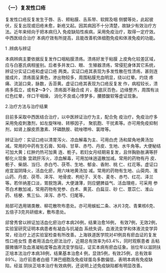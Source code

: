 ###   （一）**复发性口疮**

  复发性口疮反复发生于唇、舌、颊粘膜、舌系带、软腭及咽  侧襞等处，此起彼伏，反复出现或旧疮未愈，新疮又起。因其病因不十分清楚，故缺少有效治疗方法。近年来倾向于把本病归入 免疫缺陷性疾病，采用免疫治疗，取得一定疗效。中西医结合治疗  本病疗效有所提高，且能改善机体细胞免疫和体液免疫的功能。

 1 .辨病与辨证 

 本病辨病主要依据反复发作口咽粘膜溃疡。溃疡好发于粘膜  上皮角化较差区域，应与白塞氏病相鉴别。后者多并发口、眼、 生殖器溃疡，常侵犯身体其它系统，辨证分实证口疮和虚证口疮 两类。实证口疮其表现为多发性散在性溃疡，甚则连接成片，溃疡面呈黄色，渗出物较多，周围粘膜充血明显，绕以红晕。灼烧 疼痛、流涎口臭，脉数，舌苔黄。虚证口疮其表现为口疮反复发 作，病程较长，溃疡多孤立，或有**2**〜**3**个，溃疡面不融合成  片，基底灰百色，边缘整齐，周围有淡红色红晕，伴口干咽燥， 消化不良或心悸梦多，腰膝酸软等虚证现象。

  2.治疗方法与治疗结果

  目前多采取中西医结合治疗，以中医辨证治疗为主，配合免 疫治疗。免疫治疗多采用免疫刺激剂，如左旋咪唑、转移因子， 聚肌胞、干扰素等。亦可用免疫抑制剂，如肾上腺皮质激素、环磷酰胺、硫唑嘌呤、氯喹等。

  辨证治疗：实证口疮以清胃泻火、凉血解毒为主、可用白虎 汤和犀角地黄汤加减。常用的中药有生石膏、知母、甘草、赤芍、丹皮、生地、水牛角等。大便秘结可加大黄；红肿灼热可加黄  连、栀子。若妇女月经期易复发，且伴胸胁胀满等肝郁化火现象 宜疏肝泻火，凉血解毒，可用加味逍遥散加减。常用的药物有丹 皮、栀子、柴胡、当归、赤白芍、茯苓、生地、郁金、香附、桃 仁、红花等。虚证口疮宜滋阴降火，活血化瘀，用六味地黄汤加 减。常用的药物有生地、山萸肉、淮山药、丹皮、茯苓、泽泻、  地骨皮、枸杞子、天冬、麦冬、赤芍、红花、泽兰等。若伴纳差口淡，胃脘饱满，大便溏薄，则应健脾益气、活血理疮，可采用  参苓白术散加减，常用药物有党参、白术、黄芪、白扁豆、砂 仁、薏苡仁、淮山药、桔梗、焦三仙、泽泻、赤芍、归尾等。

   局部可选用锡类散、柳花散吹布患处。亦可用蜈蚣二条、冰片3克、青果核6克、五倍子3克共研细末，敷布患处。

  邱曾秀曾以辨证加活血化瘀治疗本病26例，结果治愈16例， 有效7例，无效2例，实验室研究证明本病患者有凝血与抗凝血 系统失调，血液流变学和体液流变学异常，经治疗上述实验室检查有所改善。上海铁道医学院对41例具有瘀血证的复发性口疮女性 患者用活血化瘀法治疗，近期总有效率为63.4%，同时观察患者 舌粘膜微循环及血液凝粘度等血液流变学指征，证实本病有瘀血征象。翁位年以滋阴扶正培本法治疗本病38例，结果基本治愈4 例，显效5例，有效25例，总有效率89%。治疗前患者白细 T淋巴细胞及免疫球蛋岛多数偏低，表明本病有免疫缺陷，经滋  阴扶正培本治疗有效病例，还说明上述免疫缺陷都有明显改善。
